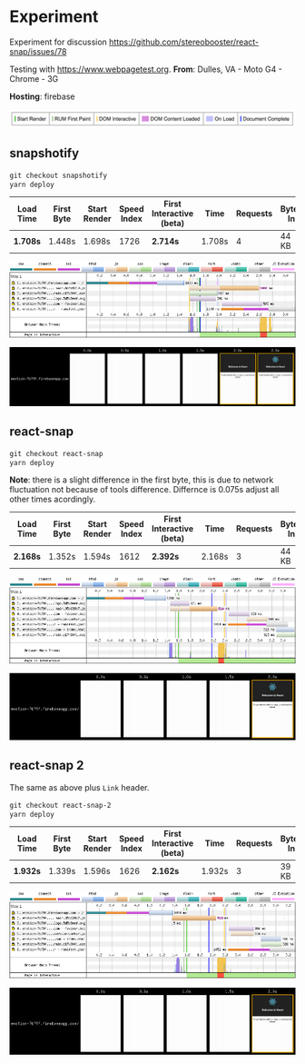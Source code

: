 # Experiment

Experiment for discussion https://github.com/stereobooster/react-snap/issues/78

Testing with https://www.webpagetest.org.  **From**: Dulles, VA - Moto G4 - Chrome - 3G

**Hosting**: firebase

![legend.png](images/legend.png)

## snapshotify

```
git checkout snapshotify
yarn deploy
```

| Load Time | First Byte | Start Render | Speed Index | First Interactive (beta) | Time   | Requests | Bytes In | Time   | Requests | Bytes In | Cost  |
|-----------|------------|--------------|-------------|--------------------------|--------|----------|----------|--------|----------|----------|-------|
| **1.708s**| 1.448s     | 1.698s       | 1726        | **2.714s**               | 1.708s | 4        | 44 KB    | 2.884s | 6        | 52 KB    | $---- |

![snapshotify-waterfall.png](images/snapshotify-waterfall.png)

![snapshotify-filmstrip.png](images/snapshotify-filmstrip.png)

## react-snap

```
git checkout react-snap
yarn deploy
```

**Note**: there is a slight difference in the first byte, this is due to network fluctuation not because of tools difference. Differnce is 0.075s adjust all other times acordingly.

| Load Time | First Byte | Start Render | Speed Index | First Interactive (beta) | Time   | Requests | Bytes In | Time   | Requests | Bytes In | Cost  |
|-----------|------------|--------------|-------------|--------------------------|--------|----------|----------|--------|----------|----------|-------|
| **2.168s**| 1.352s     | 1.594s       | 1612        | **2.392s**               | 2.168s | 3        | 44 KB    | 3.275s | 8        | 54 KB    | $---- |


![react-snap-waterfall.png](images/react-snap-waterfall.png)

![react-snap-filmstrip.png](images/react-snap-filmstrip.png)

## react-snap 2

The same as above plus `Link` header.

```
git checkout react-snap-2
yarn deploy
```

| Load Time | First Byte | Start Render | Speed Index | First Interactive (beta) | Time   | Requests | Bytes In | Time   | Requests | Bytes In | Cost  |
|-----------|------------|--------------|-------------|--------------------------|--------|----------|----------|--------|----------|----------|-------|
| **1.932s**| 1.339s     | 1.596s       | 1626        | **2.162s**               | 1.932s | 3        | 39 KB    | 3.053s | 8        | 49 KB    | $---- |


![react-snap-2-waterfall.png](images/react-snap-2-waterfall.png)

![react-snap-2-filmstrip.png](images/react-snap-2-filmstrip.png)
